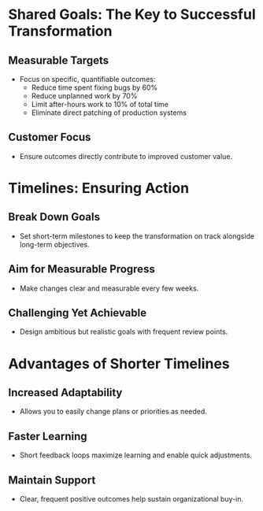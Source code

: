# Shared Goals: The Key to Successful Transformation

## Measurable Targets

- Focus on specific, quantifiable outcomes:
    - Reduce time spent fixing bugs by 60%
    - Reduce unplanned work by 70%
    - Limit after-hours work to 10% of total time
    - Eliminate direct patching of production systems

## Customer Focus

- Ensure outcomes directly contribute to improved customer value.

# Timelines: Ensuring Action

## Break Down Goals

- Set short-term milestones to keep the transformation on track alongside long-term objectives.

## Aim for Measurable Progress

- Make changes clear and measurable every few weeks.

## Challenging Yet Achievable

- Design ambitious but realistic goals with frequent review points.

# Advantages of Shorter Timelines

## Increased Adaptability

- Allows you to easily change plans or priorities as needed.

## Faster Learning

- Short feedback loops maximize learning and enable quick adjustments.

## Maintain Support

- Clear, frequent positive outcomes help sustain organizational buy-in.
